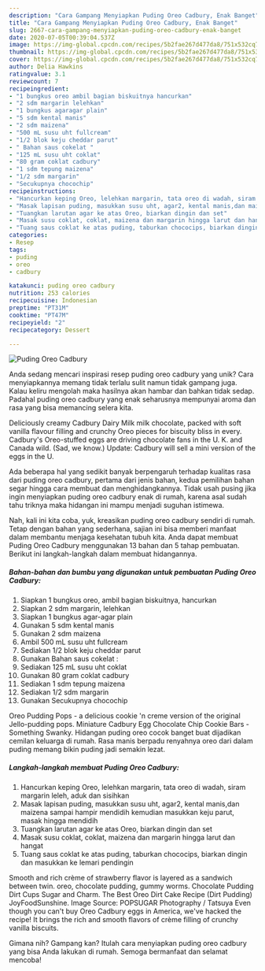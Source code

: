 ```yaml
---
description: "Cara Gampang Menyiapkan Puding Oreo Cadbury, Enak Banget"
title: "Cara Gampang Menyiapkan Puding Oreo Cadbury, Enak Banget"
slug: 2667-cara-gampang-menyiapkan-puding-oreo-cadbury-enak-banget
date: 2020-07-05T00:39:04.537Z
image: https://img-global.cpcdn.com/recipes/5b2fae267d477da8/751x532cq70/puding-oreo-cadbury-foto-resep-utama.jpg
thumbnail: https://img-global.cpcdn.com/recipes/5b2fae267d477da8/751x532cq70/puding-oreo-cadbury-foto-resep-utama.jpg
cover: https://img-global.cpcdn.com/recipes/5b2fae267d477da8/751x532cq70/puding-oreo-cadbury-foto-resep-utama.jpg
author: Delia Hawkins
ratingvalue: 3.1
reviewcount: 7
recipeingredient:
- "1 bungkus oreo ambil bagian biskuitnya hancurkan"
- "2 sdm margarin lelehkan"
- "1 bungkus agaragar plain"
- "5 sdm kental manis"
- "2 sdm maizena"
- "500 mL susu uht fullcream"
- "1/2 blok keju cheddar parut"
- " Bahan saus cokelat "
- "125 mL susu uht coklat"
- "80 gram coklat cadbury"
- "1 sdm tepung maizena"
- "1/2 sdm margarin"
- "Secukupnya chocochip"
recipeinstructions:
- "Hancurkan keping Oreo, lelehkan margarin, tata oreo di wadah, siram margarin leleh, aduk dan sisihkan"
- "Masak lapisan puding, masukkan susu uht, agar2, kental manis,dan maizena sampai hampir mendidih kemudian masukkan keju parut, masak hingga mendidih"
- "Tuangkan larutan agar ke atas Oreo, biarkan dingin dan set"
- "Masak susu coklat, coklat, maizena dan margarin hingga larut dan hangat"
- "Tuang saus coklat ke atas puding, taburkan chococips, biarkan dingin dan masukkan ke lemari pendingin"
categories:
- Resep
tags:
- puding
- oreo
- cadbury

katakunci: puding oreo cadbury 
nutrition: 253 calories
recipecuisine: Indonesian
preptime: "PT31M"
cooktime: "PT47M"
recipeyield: "2"
recipecategory: Dessert

---
```



![Puding Oreo Cadbury](https://img-global.cpcdn.com/recipes/5b2fae267d477da8/751x532cq70/puding-oreo-cadbury-foto-resep-utama.jpg)

Anda sedang mencari inspirasi resep puding oreo cadbury yang unik? Cara menyiapkannya memang tidak terlalu sulit namun tidak gampang juga. Kalau keliru mengolah maka hasilnya akan hambar dan bahkan tidak sedap. Padahal puding oreo cadbury yang enak seharusnya mempunyai aroma dan rasa yang bisa memancing selera kita.

Deliciously creamy Cadbury Dairy Milk milk chocolate, packed with soft vanilla flavour filling and crunchy Oreo pieces for biscuity bliss in every. Cadbury&#39;s Oreo-stuffed eggs are driving chocolate fans in the U. K. and Canada wild. (Sad, we know.) Update: Cadbury will sell a mini version of the eggs in the U.

Ada beberapa hal yang sedikit banyak berpengaruh terhadap kualitas rasa dari puding oreo cadbury, pertama dari jenis bahan, kedua pemilihan bahan segar hingga cara membuat dan menghidangkannya. Tidak usah pusing jika ingin menyiapkan puding oreo cadbury enak di rumah, karena asal sudah tahu triknya maka hidangan ini mampu menjadi suguhan istimewa.


Nah, kali ini kita coba, yuk, kreasikan puding oreo cadbury sendiri di rumah. Tetap dengan bahan yang sederhana, sajian ini bisa memberi manfaat dalam membantu menjaga kesehatan tubuh kita. Anda dapat membuat Puding Oreo Cadbury menggunakan 13 bahan dan 5 tahap pembuatan. Berikut ini langkah-langkah dalam membuat hidangannya.

<!--inarticleads1-->

##### Bahan-bahan dan bumbu yang digunakan untuk pembuatan Puding Oreo Cadbury:

1. Siapkan 1 bungkus oreo, ambil bagian biskuitnya, hancurkan
1. Siapkan 2 sdm margarin, lelehkan
1. Siapkan 1 bungkus agar-agar plain
1. Gunakan 5 sdm kental manis
1. Gunakan 2 sdm maizena
1. Ambil 500 mL susu uht fullcream
1. Sediakan 1/2 blok keju cheddar parut
1. Gunakan  Bahan saus cokelat :
1. Sediakan 125 mL susu uht coklat
1. Gunakan 80 gram coklat cadbury
1. Sediakan 1 sdm tepung maizena
1. Sediakan 1/2 sdm margarin
1. Gunakan Secukupnya chocochip


Oreo Pudding Pops - a delicious cookie &#39;n creme version of the original Jello-pudding pops. Miniature Cadbury Egg Chocolate Chip Cookie Bars - Something Swanky. Hidangan puding oreo cocok banget buat dijadikan cemilan keluarga di rumah. Rasa manis berpadu renyahnya oreo dari dalam puding memang bikin puding jadi semakin lezat. 

<!--inarticleads2-->

##### Langkah-langkah membuat Puding Oreo Cadbury:

1. Hancurkan keping Oreo, lelehkan margarin, tata oreo di wadah, siram margarin leleh, aduk dan sisihkan
1. Masak lapisan puding, masukkan susu uht, agar2, kental manis,dan maizena sampai hampir mendidih kemudian masukkan keju parut, masak hingga mendidih
1. Tuangkan larutan agar ke atas Oreo, biarkan dingin dan set
1. Masak susu coklat, coklat, maizena dan margarin hingga larut dan hangat
1. Tuang saus coklat ke atas puding, taburkan chococips, biarkan dingin dan masukkan ke lemari pendingin


Smooth and rich crème of strawberry flavor is layered as a sandwich between twin. oreo, chocolate pudding, gummy worms. Chocolate Pudding Dirt Cups Sugar and Charm. The Best Oreo Dirt Cake Recipe (Dirt Pudding) JoyFoodSunshine. Image Source: POPSUGAR Photography / Tatsuya Even though you can&#39;t buy Oreo Cadbury eggs in America, we&#39;ve hacked the recipe! It brings the rich and smooth flavors of crème filling of crunchy vanilla biscuits. 

Gimana nih? Gampang kan? Itulah cara menyiapkan puding oreo cadbury yang bisa Anda lakukan di rumah. Semoga bermanfaat dan selamat mencoba!
